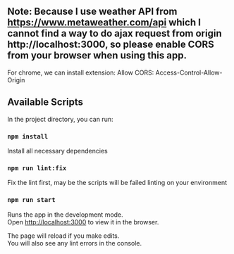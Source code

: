 ## Note: Because I use weather API from https://www.metaweather.com/api which I cannot find a way to do ajax request from origin http://localhost:3000, so please enable CORS from your browser when using this app.
For chrome, we can install extension: Allow CORS: Access-Control-Allow-Origin
## Available Scripts

In the project directory, you can run:
### `npm install`
Install all necessary dependencies
### `npm run lint:fix`
Fix the lint first, may be the scripts will be failed linting on your environment
### `npm run start`

Runs the app in the development mode.\
Open [http://localhost:3000](http://localhost:3000) to view it in the browser.

The page will reload if you make edits.\
You will also see any lint errors in the console.
